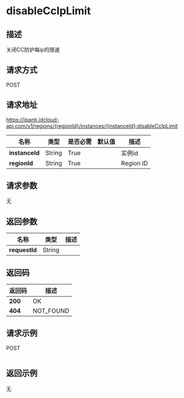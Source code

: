# disableCcIpLimit


## 描述
关闭CC防护每ip的限速

## 请求方式
POST

## 请求地址
https://ipanti.jdcloud-api.com/v1/regions/{regionId}/instances/{instanceId}:disableCcIpLimit

|名称|类型|是否必需|默认值|描述|
|---|---|---|---|---|
|**instanceId**|String|True||实例id|
|**regionId**|String|True||Region ID|

## 请求参数
无


## 返回参数
|名称|类型|描述|
|---|---|---|
|**requestId**|String||



## 返回码
|返回码|描述|
|---|---|
|**200**|OK|
|**404**|NOT_FOUND|

## 请求示例
POST
```

```

## 返回示例
无
